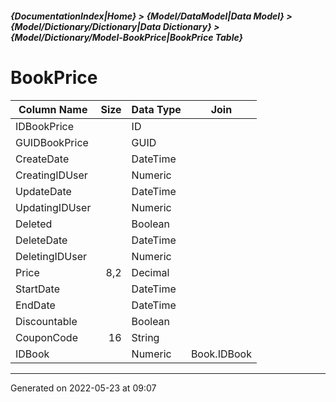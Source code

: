 ##### {DocumentationIndex|Home} > {Model/DataModel|Data Model} > {Model/Dictionary/Dictionary|Data Dictionary} > {Model/Dictionary/Model-BookPrice|BookPrice Table}

BookPrice
===

Column Name | Size | Data Type | Join 
----------- | ---: | --------- | ---- 
IDBookPrice |  | ID |  
GUIDBookPrice |  | GUID |  
CreateDate |  | DateTime |  
CreatingIDUser |  | Numeric |  
UpdateDate |  | DateTime |  
UpdatingIDUser |  | Numeric |  
Deleted |  | Boolean |  
DeleteDate |  | DateTime |  
DeletingIDUser |  | Numeric |  
Price | 8,2 | Decimal |  
StartDate |  | DateTime |  
EndDate |  | DateTime |  
Discountable |  | Boolean |  
CouponCode | 16 | String |  
IDBook |  | Numeric | Book.IDBook 
- - -

Generated on 2022-05-23 at 09:07
